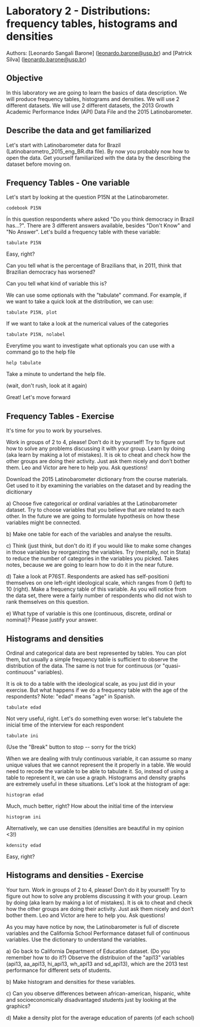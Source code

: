 # Laboratory 2 - Distributions: frequency tables, histograms and densities

Authors: [Leonardo Sangali Barone] (leonardo.barone@usp.br) and [Patrick Silva] (leonardo.barone@usp.br)

## Objective

In this laboratory we are going to learn the basics of data description. We will produce frequency tables, histograms and densities. We will use 2 different datasets. We will use 2 different datasets, the 2013 Growth Academic Performance Index (API) Data File and the 2015 Latinobarometer.

## Describe the data and get familiarized

Let's start with Latinobarometer data for Brazil (Latinobarometro_2015_eng_BR.dta file). By now you probably now how to open the data. Get yourself familiarized with the data by the describing the dataset before moving on.

## Frequency Tables - One variable

Let's start by looking at the question P15N at the Latinobarometer.

```
codebook P15N
```

Ín this question respondents where asked "Do you think democracy in Brazil has...?". There are 3 different answers available, besides "Don't Know" and "No Answer". Let's build a frequency table with these variable:

```
tabulate P15N
```

Easy, right?

Can you tell what is the percentage of Brazilians that, in 2011, think that Brazilian democracy has worsened?

Can you tell what kind of variable this is?

We can use some optionals with the "tabulate" command. For example, if we want to take a quick look at the distribution, we can use:

```
tabulate P15N, plot
```

If we want to take a look at the numerical values of the categories

```
tabulate P15N, nolabel
```

Everytime you want to investigate what optionals you can use with a command go to the help file

```
help tabulate
```

Take a minute to undertand the help file.

(wait, don't rush, look at it again)

Great! Let's move forward

## Frequency Tables - Exercise

It's time for you to work by yourselves.

Work in groups of 2 to 4, please! Don’t do it by yourself! Try to figure out how to solve any problems discussing it with your group. Learn by doing (aka learn by making a lot of mistakes). It is ok to cheat and check how the other groups are doing their activity. Just ask them nicely and don’t bother them. Leo and Victor are here to help you. Ask questions!

Download the 2015 Latinobarometer dictionary from the course materials. Get used to it by examining the variables on the dataset and by reading  the dicitionary

a) Choose five categorical or ordinal variables at the Latinobarometer dataset. Try to choose variables that you believe that are related to each other. In the future we are going to formulate hypothesis on how these variables might be connected.

b) Make one table for each of the variables and analyse the results.

c) Think (just think, but don't do it) if you would like to make some changes in those variables by reorganizing the variables. Try (mentally, not in Stata) to reduce the number of categories in the variables you picked. Takes notes, because we are going to learn how to do it in the near future.

d) Take a look at P76ST. Respondents are asked has self-positioni themselves on one left-right ideological scale, which ranges from 0 (left) to 10 (right). Make a frequency table of this variable. As you will notice from the data set, there were a fairly number of respondents who did not wish to rank themselves on this question.

e) What type of variable is this one (continuous, discrete, ordinal or nominal)? Please justify your answer.

## Histograms and densities

Ordinal and categorical data are best represented by tables. You can plot them, but usually a simple frequency table is sufficient to observe the distribution of the data. The same is not true for continuous (or "quasi-continuous" variables).

It is ok to do a table with the ideological scale, as you just did in your exercise. But what happens if we do a frequency table with the age of the respondents? Note: "edad" means "age" in Spanish.


```
tabulate edad
```

Not very useful, right. Let's do something even worse: let's tabulete the inicial time of the interview for each respondent

```
tabulate ini
```

(Use the "Break" button to stop -- sorry for the trick)

When we are dealing with truly continuous variable, it can assume so many unique values that we cannot represent the it properly in a table. We would need to recode the variable to be able to tabulate it. So, instead of using a table to represent it, we can use a graph. Histograms and density graphs are extremely useful in these situations. Let's look at the histogram of age:

```
histogram edad
```

Much, much better, right? How about the initial time of the interview

```
histogram ini
```

Alternatively, we can use densities (densities are beautiful in my opinion <3!)

```
kdensity edad
```

Easy, right?

## Histograms and densities - Exercise

Your turn. Work in groups of 2 to 4, please! Don’t do it by yourself! Try to figure out how to solve any problems discussing it with your group. Learn by doing (aka learn by making a lot of mistakes). It is ok to cheat and check how the other groups are doing their activity. Just ask them nicely and don’t bother them. Leo and Victor are here to help you. Ask questions!

As you may have notice by now, the Latinobarometer is full of discrete variables and the California School Performance dataset full of continuous variables. Use the dictionary to understand the variables.

a) Go back to California Department of Education dataset. (Do you remember how to do it?) Observe the distribuion of the "api13" variables (api13, aa_api13, hi_api13,  wh_api13 and sd_api13), which are the 2013 test performance for different sets of students.

b) Make histogram and densities for these variables.

c) Can you observe differences between african-american, hispanic, white and socioeconomically disadvantaged students just by looking at the graphics?

d) Make a density plot for the average education of parents (of each school)

